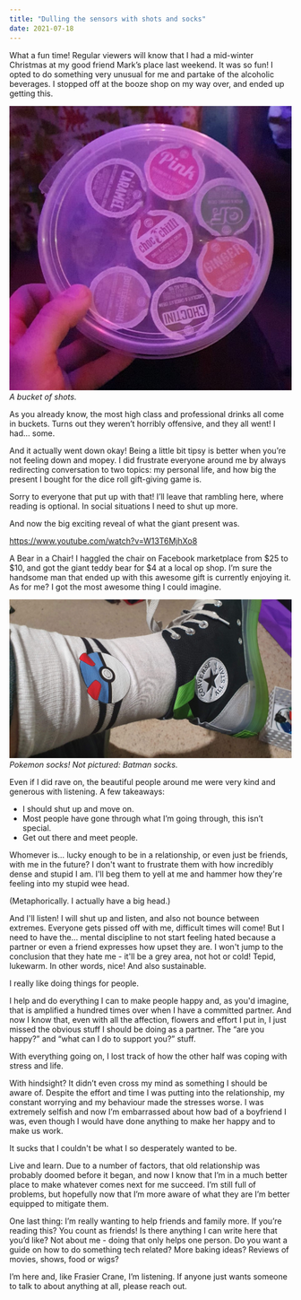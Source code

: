 ```yaml
---
title: "Dulling the sensors with shots and socks"
date: 2021-07-18
---
```


What a fun time! Regular viewers will know that I had a mid-winter Christmas at my good friend Mark’s place last weekend. It was so fun! I opted to do something very unusual for me and partake of the alcoholic beverages. I stopped off at the booze shop on my way over, and ended up getting this.

![shots.](../../assets/images/blog/shots.jpg)
_A bucket of shots._

As you already know, the most high class and professional drinks all come in buckets. Turns out they weren’t horribly offensive, and they all went! I had… some.

And it actually went down okay! Being a little bit tipsy is better when you’re not feeling down and mopey. I did frustrate everyone around me by always redirecting conversation to two topics: my personal life, and how big the present I bought for the dice roll gift-giving game is.

Sorry to everyone that put up with that! I’ll leave that rambling here, where reading is optional. In social situations I need to shut up more.

And now the big exciting reveal of what the giant present was.

https://www.youtube.com/watch?v=W13T6MjhXo8

A Bear in a Chair! I haggled the chair on Facebook marketplace from $25 to $10, and got the giant teddy bear for $4 at a local op shop. I’m sure the handsome man that ended up with this awesome gift is currently enjoying it. As for me? I got the most awesome thing I could imagine.

![socks.](../../assets/images/blog/socks.jpg)
_Pokemon socks! Not pictured: Batman socks._

Even if I did rave on, the beautiful people around me were very kind and generous with listening. A few takeaways:

* I should shut up and move on.
* Most people have gone through what I’m going through, this isn’t special.
* Get out there and meet people.

Whomever is… lucky enough to be in a relationship, or even just be friends, with me in the future? I don't want to frustrate them with how incredibly dense and stupid I am. I'll beg them to yell at me and hammer how they're feeling into my stupid wee head.

(Metaphorically. I actually have a big head.)

And I'll listen! I will shut up and listen, and also not bounce between extremes. Everyone gets pissed off with me, difficult times will come! But I need to have the… mental discipline to not start feeling hated because a partner or even a friend expresses how upset they are. I won't jump to the conclusion that they hate me - it'll be a grey area, not hot or cold! Tepid, lukewarm. In other words, nice! And also sustainable.

I really like doing things for people.

I help and do everything I can to make people happy and, as you'd imagine, that is amplified a hundred times over when I have a committed partner. And now I know that, even with all the affection, flowers and effort I put in, I just missed the obvious stuff I should be doing as a partner. The “are you happy?” and “what can I do to support you?” stuff.

With everything going on, I lost track of how the other half was coping with stress and life.

With hindsight? It didn’t even cross my mind as something I should be aware of. Despite the effort and time I was putting into the relationship, my constant worrying and my behaviour made the stresses worse. I was extremely selfish and now I’m embarrassed about how bad of a boyfriend I was, even though I would have done anything to make her happy and to make us work.

It sucks that I couldn't be what I so desperately wanted to be.

Live and learn. Due to a number of factors, that old relationship was probably doomed before it began, and now I know that I’m in a much better place to make whatever comes next for me succeed. I’m still full of problems, but hopefully now that I’m more aware of what they are I’m better equipped to mitigate them.

One last thing: I’m really wanting to help friends and family more. If you’re reading this? You count as friends! Is there anything I can write here that you’d like? Not about me - doing that only helps one person. Do you want a guide on how to do something tech related? More baking ideas? Reviews of movies, shows, food or wigs?

I’m here and, like Frasier Crane, I’m listening. If anyone just wants someone to talk to about anything at all, please reach out.
